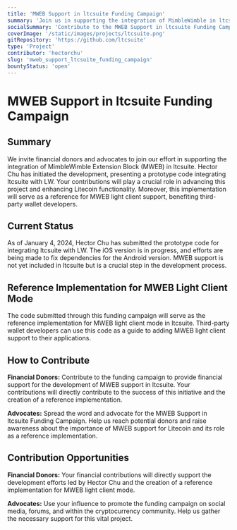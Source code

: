 ```yaml
---
title: 'MWEB Support in ltcsuite Funding Campaign'
summary: 'Join us in supporting the integration of MimbleWimble in ltcsuite for fungible Litecoin functionality and as a reference implementation for MWEB light client mode.'
socialSummary: 'Contribute to the MWEB Support in ltcsuite Funding Campaign and be a part of shaping the future of Litecoin development. This implementation will serve as a reference for MWEB light client support.'
coverImage: '/static/images/projects/ltcsuite.png'
gitRepository: 'https://github.com/ltcsuite'
type: 'Project'
contributor: 'hectorchu'
slug: 'mweb_support_ltcsuite_funding_campaign'
bountyStatus: 'open'
---
```


# MWEB Support in ltcsuite Funding Campaign

## Summary

We invite financial donors and advocates to join our effort in supporting the integration of MimbleWimble Extension Block (MWEB) in ltcsuite. Hector Chu has initiated the development, presenting a prototype code integrating ltcsuite with LW. Your contributions will play a crucial role in advancing this project and enhancing Litecoin functionality. Moreover, this implementation will serve as a reference for MWEB light client support, benefiting third-party wallet developers.

## Current Status

As of January 4, 2024, Hector Chu has submitted the prototype code for integrating ltcsuite with LW. The iOS version is in progress, and efforts are being made to fix dependencies for the Android version. MWEB support is not yet included in ltcsuite but is a crucial step in the development process.

## Reference Implementation for MWEB Light Client Mode

The code submitted through this funding campaign will serve as the reference implementation for MWEB light client mode in ltcsuite. Third-party wallet developers can use this code as a guide to adding MWEB light client support to their applications.

## How to Contribute

**Financial Donors:** Contribute to the funding campaign to provide financial support for the development of MWEB support in ltcsuite. Your contributions will directly contribute to the success of this initiative and the creation of a reference implementation.

**Advocates:** Spread the word and advocate for the MWEB Support in ltcsuite Funding Campaign. Help us reach potential donors and raise awareness about the importance of MWEB support for Litecoin and its role as a reference implementation.

## Contribution Opportunities

**Financial Donors:** Your financial contributions will directly support the development efforts led by Hector Chu and the creation of a reference implementation for MWEB light client mode.

**Advocates:** Use your influence to promote the funding campaign on social media, forums, and within the cryptocurrency community. Help us gather the necessary support for this vital project.
